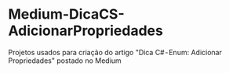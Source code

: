 # Medium-DicaCS-AdicionarPropriedades
Projetos usados para criação do artigo "Dica C# - Enum: Adicionar Propriedades" postado no Medium
